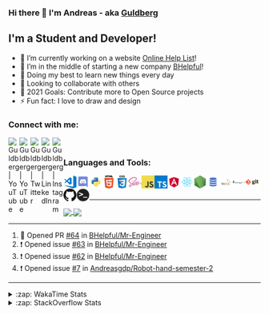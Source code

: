 ### Hi there 👋 I'm Andreas - aka [Guldberg][website]

## I'm a Student and Developer!

- 🔭 I’m currently working on a website [Online Help List][OHL]!
- 📑 I’m in the middle of starting a new company [BHelpful][BHelpful]!
- 🌱 Doing my best to learn new things every day
- 👯 Looking to collaborate with others
- 🥅 2021 Goals: Contribute more to Open Source projects
- ⚡ Fun fact: I love to draw and design

### Connect with me:

[<img align="left" alt="Guldberg | YouTube" width="22px" src="https://cdn.jsdelivr.net/npm/simple-icons@v3/icons/twitch.svg" />][website]
[<img align="left" alt="Guldberg | YouTube" width="22px" src="https://cdn.jsdelivr.net/npm/simple-icons@v3/icons/youtube.svg" />][youtube]
[<img align="left" alt="Guldberg | Twitter" width="22px" src="https://cdn.jsdelivr.net/npm/simple-icons@v3/icons/twitter.svg" />][twitter]
[<img align="left" alt="Guldberg | LinkedIn" width="22px" src="https://cdn.jsdelivr.net/npm/simple-icons@v3/icons/linkedin.svg" />][linkedin]
[<img align="left" alt="Guldberg | Instagram" width="22px" src="https://cdn.jsdelivr.net/npm/simple-icons@v3/icons/instagram.svg" />][instagram]

<br />

### Languages and Tools:

<img align="left" alt="Visual Studio Code" width="26px" src="https://raw.githubusercontent.com/github/explore/80688e429a7d4ef2fca1e82350fe8e3517d3494d/topics/visual-studio-code/visual-studio-code.png" />
<img align="left" alt="Node.js" width="26px" src="https://raw.githubusercontent.com/github/explore/80688e429a7d4ef2fca1e82350fe8e3517d3494d/topics/discord/discord.png" />
<img align="left" alt="HTML5" width="26px" src="https://raw.githubusercontent.com/github/explore/80688e429a7d4ef2fca1e82350fe8e3517d3494d/topics/python/python.png" />
<img align="left" alt="HTML5" width="26px" src="https://raw.githubusercontent.com/github/explore/80688e429a7d4ef2fca1e82350fe8e3517d3494d/topics/html/html.png" />
<img align="left" alt="CSS3" width="26px" src="https://raw.githubusercontent.com/github/explore/80688e429a7d4ef2fca1e82350fe8e3517d3494d/topics/css/css.png" />
<img align="left" alt="Sass" width="26px" src="https://raw.githubusercontent.com/github/explore/80688e429a7d4ef2fca1e82350fe8e3517d3494d/topics/sass/sass.png" />
<img align="left" alt="JavaScript" width="26px" src="https://raw.githubusercontent.com/github/explore/80688e429a7d4ef2fca1e82350fe8e3517d3494d/topics/javascript/javascript.png" />
<img align="left" alt="React" width="26px" src="https://raw.githubusercontent.com/github/explore/80688e429a7d4ef2fca1e82350fe8e3517d3494d/topics/typescript/typescript.png" />
<img align="left" alt="React" width="26px" src="https://raw.githubusercontent.com/github/explore/80688e429a7d4ef2fca1e82350fe8e3517d3494d/topics/angular/angular.png" />
<img align="left" alt="React" width="26px" src="https://raw.githubusercontent.com/github/explore/80688e429a7d4ef2fca1e82350fe8e3517d3494d/topics/react/react.png" />
<img align="left" alt="Node.js" width="26px" src="https://raw.githubusercontent.com/github/explore/80688e429a7d4ef2fca1e82350fe8e3517d3494d/topics/nodejs/nodejs.png" />
<img align="left" alt="SQL" width="26px" src="https://raw.githubusercontent.com/github/explore/80688e429a7d4ef2fca1e82350fe8e3517d3494d/topics/sql/sql.png" />
<img align="left" alt="MySQL" width="26px" src="https://raw.githubusercontent.com/github/explore/80688e429a7d4ef2fca1e82350fe8e3517d3494d/topics/mysql/mysql.png" />
<img align="left" alt="MongoDB" width="26px" src="https://raw.githubusercontent.com/github/explore/80688e429a7d4ef2fca1e82350fe8e3517d3494d/topics/mongodb/mongodb.png" />
<img align="left" alt="Git" width="26px" src="https://raw.githubusercontent.com/github/explore/80688e429a7d4ef2fca1e82350fe8e3517d3494d/topics/git/git.png" />
<img align="left" alt="GitHub" width="26px" src="https://raw.githubusercontent.com/github/explore/78df643247d429f6cc873026c0622819ad797942/topics/github/github.png" />
<img align="left" alt="Terminal" width="26px" src="https://raw.githubusercontent.com/github/explore/80688e429a7d4ef2fca1e82350fe8e3517d3494d/topics/terminal/terminal.png" />

<br />
<br />

---

<a href="">
  <img width="55% height="100px" align="center" src="https://github-readme-stats.vercel.app/api?username=Andreasgdp&show_icons=true&count_private=true" />
</a>
<a href="">
  <img width="44.5% height="100px" align="center" src="https://github-readme-stats.vercel.app/api/top-langs/?username=Andreasgdp&layout=compact" />
</a>

<br />

---

<!--START_SECTION:activity-->
1. 💪 Opened PR [#64](https://github.com/BHelpful/Mr-Engineer/pull/64) in [BHelpful/Mr-Engineer](https://github.com/BHelpful/Mr-Engineer)
2. ❗️ Opened issue [#63](https://github.com/BHelpful/Mr-Engineer/issues/63) in [BHelpful/Mr-Engineer](https://github.com/BHelpful/Mr-Engineer)
3. ❗️ Opened issue [#62](https://github.com/BHelpful/Mr-Engineer/issues/62) in [BHelpful/Mr-Engineer](https://github.com/BHelpful/Mr-Engineer)
4. ❗️ Opened issue [#7](https://github.com/Andreasgdp/Robot-hand-semester-2/issues/7) in [Andreasgdp/Robot-hand-semester-2](https://github.com/Andreasgdp/Robot-hand-semester-2)
<!--END_SECTION:activity-->
---

<details>
  <summary>:zap: WakaTime Stats</summary>

<br />

<!--START_SECTION:waka-->
![Profile Views](http://img.shields.io/badge/Profile%20Views-14-blue)

**I'm an Early 🐤** 

```text
🌞 Morning    171 commits    ██████░░░░░░░░░░░░░░░░░░░   26.39% 
🌆 Daytime    274 commits    ██████████░░░░░░░░░░░░░░░   42.28% 
🌃 Evening    192 commits    ███████░░░░░░░░░░░░░░░░░░   29.63% 
🌙 Night      11 commits     ░░░░░░░░░░░░░░░░░░░░░░░░░   1.7%

```
📅 **I'm Most Productive on Monday** 

```text
Monday       120 commits    ████░░░░░░░░░░░░░░░░░░░░░   18.52% 
Tuesday      93 commits     ███░░░░░░░░░░░░░░░░░░░░░░   14.35% 
Wednesday    85 commits     ███░░░░░░░░░░░░░░░░░░░░░░   13.12% 
Thursday     67 commits     ██░░░░░░░░░░░░░░░░░░░░░░░   10.34% 
Friday       78 commits     ███░░░░░░░░░░░░░░░░░░░░░░   12.04% 
Saturday     96 commits     ███░░░░░░░░░░░░░░░░░░░░░░   14.81% 
Sunday       109 commits    ████░░░░░░░░░░░░░░░░░░░░░   16.82%

```


📊 **This Week I Spent My Time On** 

```text
⌚︎ Time Zone: Europe/Copenhagen

💬 Programming Languages: 
CSS                      3 hrs 58 mins       ██████████████░░░░░░░░░░░   56.14% 
Java                     1 hr 40 mins        ██████░░░░░░░░░░░░░░░░░░░   23.72% 
HTML                     51 mins             ███░░░░░░░░░░░░░░░░░░░░░░   12.06% 
Python                   28 mins             █░░░░░░░░░░░░░░░░░░░░░░░░   6.83% 
C++                      3 mins              ░░░░░░░░░░░░░░░░░░░░░░░░░   0.87%

🔥 Editors: 
VS Code                  7 hrs 4 mins        █████████████████████████   100.0%

🐱‍💻 Projects: 
online-help-list         5 hrs 19 mins       ██████████████████░░░░░░░   75.25% 
Robot-hand-semester-2    1 hr 37 mins        █████░░░░░░░░░░░░░░░░░░░░   22.91% 
tcp server               7 mins              ░░░░░░░░░░░░░░░░░░░░░░░░░   1.81% 
ursim-3.14.3.1031232     0 secs              ░░░░░░░░░░░░░░░░░░░░░░░░░   0.03%

💻 Operating System: 
Windows                  6 hrs 49 mins       ████████████████████████░   96.47% 
Linux                    14 mins             █░░░░░░░░░░░░░░░░░░░░░░░░   3.53%

```

**I Mostly Code in Python** 

```text
Python                   10 repos            ██████████░░░░░░░░░░░░░░░   41.67% 
HTML                     3 repos             ███░░░░░░░░░░░░░░░░░░░░░░   12.5% 
Batchfile                2 repos             ██░░░░░░░░░░░░░░░░░░░░░░░   8.33% 
Standard ML              2 repos             ██░░░░░░░░░░░░░░░░░░░░░░░   8.33% 
Makefile                 2 repos             ██░░░░░░░░░░░░░░░░░░░░░░░   8.33%

```



<!--END_SECTION:waka-->


</details>

<details>
  <summary>:zap: StackOverflow Stats</summary>
  
  <br />
  
  [![Andreas G.D Petersen StackOverflow](https://github-readme-stackoverflow.vercel.app/?userID=11050308)](https://stackoverflow.com/users/11050308/andreas-g-d-petersen)


</details>

<br />


[website]: https://www.twitch.tv/guldberglive
[twitter]: https://twitter.com/Guldberg20
[youtube]: https://www.youtube.com/channel/UCjROH9WQistOlH2shyvFmyw
[instagram]: https://www.instagram.com/andreasgdp/
[linkedin]: https://www.linkedin.com/in/andreas-g-d-petersen-11707518b/
[OHL]: https://ohl.bhelpful.net/
[BHelpful]: https://github.com/BHelpful
